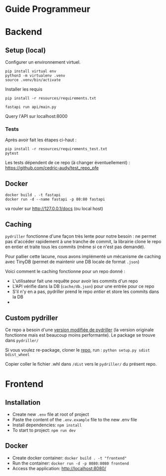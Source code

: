# Guide Programmeur

# Backend

## Setup (local)

Configurer un environnement virtuel.
```
pip install virtual env
python3 -m virtualenv .venv  
source .venv/bin/activate
```
Installer les requis
```
pip install -r resources/requirements.txt

fastapi run api/main.py
```
Query l'API sur localhost:8000

### Tests

Après avoir fait les étapes ci-haut :
```
pip install -r resources/requirements_test.txt
pytest
```
Les tests dépendent de ce repo (à changer éventuellement) : https://github.com/cedric-audy/test_repo_pfe


## Docker
```
docker build . -t fastapi 
docker run -d --name fastapi -p 80:80 fastapi
```

va rouler sur http://127.0.0.1/docs (ou local host)

## Caching

`pydriller` fonctionne d'une façon très lente pour notre besoin : ne permet pas d'accéder rapidement à une tranche de commit, la librairie clone le repo en entier et traite tous les commits (même si ce n'est pas demandé).

Pour pallier cette lacune, nous avons implémenté un mécanisme de caching avec TinyDB (permet de maintenir une DB locale de format `.json`)

Voici comment le caching fonctionne pour un repo donné :

* L'utilisateur fait une requête pour avoir les commits d'un repo
* L'API vérifie dans la DB (`cache/db.json`) pour une entrée pour ce repo
* S'il n'y en a pas, pydriller prend le repo *entier* et store les commits dans la DB
* 


## Custom pydriller

Ce repo a besoin d'une [version modifiée de pydriller](https://github.com/cedric-audy/pydriller/) (la version originale fonctionne mais est beaucoup moins performante). Le package se trouve dans `pydriller/`

Si vous voulez re-package, cloner le [repo](https://github.com/cedric-audy/pydriller/), run :
`python setup.py sdist bdist_wheel`

Copier coller le fichier .whl dans `/dist` vers le `pydriller/` du présent repo.

# Frontend

## Installation
- Create new `.env` file at root of project
- Paste the content of the `.env.example` file to the new .env file
- Install dependencies: `npm install`
- To start to project: `npm run dev`

## Docker

- Create docker container: `docker build . -t "frontend"`
- Run the container: `docker run -d -p 8080:8080 frontend`
- Access the application: [http://localhost:8080/](http://localhost:8080/)
